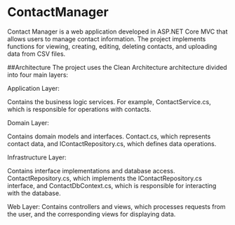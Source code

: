 # ContactManager

Contact Manager is a web application developed in ASP.NET Core MVC that allows users to manage contact information. The project implements functions for viewing, creating, editing, deleting contacts, and uploading data from CSV files.

##Architecture
The project uses the Clean Architecture architecture divided into four main layers:

Application Layer:

Contains the business logic services. For example, ContactService.cs, which is responsible for operations with contacts.

Domain Layer:

Contains domain models and interfaces. Contact.cs, which represents contact data, and IContactRepository.cs, which defines data operations.

Infrastructure Layer:

Contains interface implementations and database access. ContactRepository.cs, which implements the IContactRepository.cs interface, and ContactDbContext.cs, which is responsible for interacting with the database.

Web Layer:
Contains controllers and views, which processes requests from the user, and the corresponding views for displaying data.
